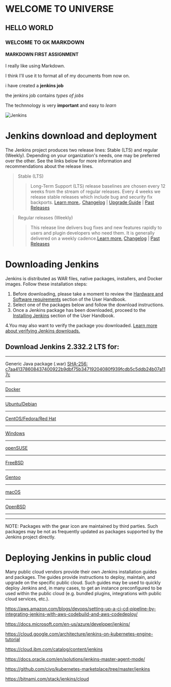#  WELCOME TO UNIVERSE
## HELLO WORLD
### WELCOME TO GK MARKDOWN
#### MARKDOWN FIRST ASSIGNMENT


I really like using Markdown.

I think I'll use it to format all of my documents from now on.


i have created a **jenkins job**

the jenkins job contains *types of jobs*

The technnology is very **important** and easy to _learn_

![Jenkins](https://www.google.com/url?sa=i&url=https%3A%2F%2Fwww.jenkins.io%2F&psig=AOvVaw3dIaX6mnriV6McioiFcvSA&ust=1649656790324000&source=images&cd=vfe&ved=0CAoQjRxqFwoTCNCw9snoiPcCFQAAAAAdAAAAABAD)


# Jenkins download and deployment 
The Jenkins project produces two release lines: Stable (LTS) and regular (Weekly). Depending on your organization's needs, one may be preferred over the other. See the links below for more information and recommendations about the release lines.

> Stable (LTS) 
>>Long-Term Support (LTS) release baselines are chosen every 12 weeks from the stream of regular releases. Every 4 weeks we release stable releases which include bug and security fix backports. [Learn more.](https://www.jenkins.io/download/lts/).
[Changelog](https://www.jenkins.io/changelog-stable/) | [Upgrade Guide](https://www.jenkins.io/doc/upgrade-guide/) | [Past Releases](https://get.jenkins.io/war-stable/)

>Regular releases (Weekly) 
>>This release line delivers bug fixes and new features rapidly to users and plugin developers who need them. It is generally delivered on a weekly cadence.[Learn more.](https://www.jenkins.io/download/weekly/)
[Changelog](https://www.jenkins.io/changelog/) | [Past Releases](https://get.jenkins.io/war/)


# Downloading Jenkins 
Jenkins is distributed as WAR files, native packages, installers, and Docker images. Follow these installation steps:
1. Before downloading, please take a moment to review the [Hardware and Software requirements](https://www.jenkins.io/doc/book/installing/linux/#prerequisites) section of the User Handbook.
2. Select one of the packages below and follow the download instructions.
3. Once a Jenkins package has been downloaded, proceed to the [Installing Jenkins](https://www.jenkins.io/doc/book/installing/) section of the User Handbook.

4.You may also want to verify the package you downloaded. [Learn more about verifying Jenkins downloads.](https://www.jenkins.io/download/verify/)


## Download Jenkins 2.332.2 LTS for:
-------------

Generic Java package (.war)
[SHA-256: c7aa41378608437400922b9dbf75b34719204080f939fcdb5c5ddb24b07a117c](https://get.jenkins.io/war-stable/2.332.2/jenkins.war) 

-------------
[Docker](https://hub.docker.com/r/jenkins/jenkins) 

-------------
 [Ubuntu/Debian](https://pkg.jenkins.io/debian-stable/)

-------------
 [CentOS/Fedora/Red Hat](https://pkg.jenkins.io/redhat-stable/) 

-------------

[Windows](https://www.jenkins.io/download/thank-you-downloading-windows-installer-stable) 

-------------

[openSUSE](https://pkg.jenkins.io/opensuse-stable/) 

-------------

[FreeBSD](https://www.freshports.org/devel/jenkins-lts) 

-------------
[Gentoo](https://packages.gentoo.org/packages/dev-util/jenkins-bin) 

-------------
 [macOS](https://www.jenkins.io/download/lts/macos)

-------------
 [OpenBSD](http://openports.se/devel/jenkins/stable)   

-------------



***
NOTE: Packages with the gear icon are maintained by third parties. Such packages may be not as frequently updated as packages supported by the Jenkins project directly.

# Deploying Jenkins in public cloud
Many public cloud vendors provide their own Jenkins installation guides and packages. The guides provide instructions to deploy, maintain, and upgrade on the specific public cloud. Such guides may be used to quickly deploy Jenkins and, in many cases, to get an instance preconfigured to be used within the public cloud (e.g. bundled plugins, integrations with public cloud services, etc.).


<https://aws.amazon.com/blogs/devops/setting-up-a-ci-cd-pipeline-by-integrating-jenkins-with-aws-codebuild-and-aws-codedeploy/>

<https://docs.microsoft.com/en-us/azure/developer/jenkins/>

<https://cloud.google.com/architecture/jenkins-on-kubernetes-engine-tutorial>

<https://cloud.ibm.com/catalog/content/jenkins>

<https://docs.oracle.com/en/solutions/jenkins-master-agent-mode/>

<https://github.com/civo/kubernetes-marketplace/tree/master/jenkins>

<https://bitnami.com/stack/jenkins/cloud>







